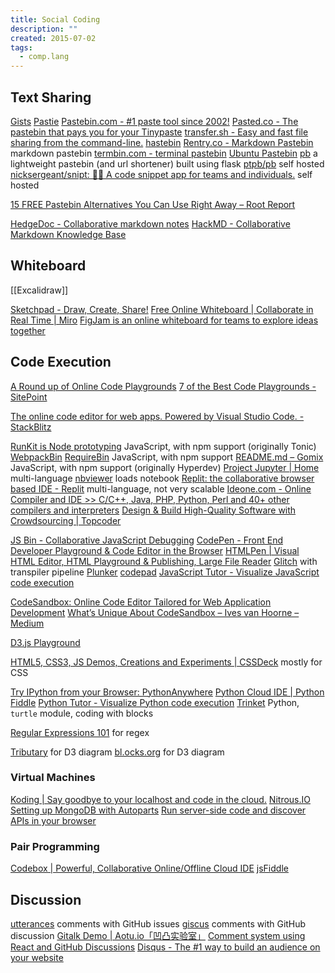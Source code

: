 ```yaml
---
title: Social Coding
description: ""
created: 2015-07-02
tags:
  - comp.lang
---
```


## Text Sharing

[Gists](https://gist.github.com/)
[Pastie](http://pastie.org/)
[Pastebin.com - #1 paste tool since 2002!](http://pastebin.com/)
[Pasted.co - The pastebin that pays you for your Tinypaste](http://pasted.co/)
[transfer.sh - Easy and fast file sharing from the command-line.](https://transfer.sh/)
[hastebin](https://hastebin.com/)
[Rentry.co - Markdown Pastebin](https://rentry.org/) markdown pastebin
[termbin.com - terminal pastebin](https://termbin.com/)
[Ubuntu Pastebin](http://paste.ubuntu.com/)
[pb](https://ptpb.pw/) a lightweight pastebin (and url shortener) built using flask [ptpb/pb](https://github.com/ptpb/pb) self hosted
[nicksergeant/snipt: 👩‍💻 A code snippet app for teams and individuals.](https://github.com/nicksergeant/snipt) self hosted

[15 FREE Pastebin Alternatives You Can Use Right Away – Root Report](https://www.rootreport.com/pastebin-alternatives/)

[HedgeDoc - Collaborative markdown notes](https://demo.hedgedoc.org/)
[HackMD - Collaborative Markdown Knowledge Base](https://hackmd.io/)

## Whiteboard

[[Excalidraw]]

[Sketchpad - Draw, Create, Share!](https://sketchpad.app/en/)
[Free Online Whiteboard | Collaborate in Real Time | Miro](https://miro.com/online-whiteboard/#)
[FigJam is an online whiteboard for teams to explore ideas together](https://www.figma.com/figjam/)

## Code Execution

[A Round up of Online Code Playgrounds](https://www.sitepoint.com/round-up-online-code-playgrounds/)
[7 of the Best Code Playgrounds - SitePoint](https://www.sitepoint.com/7-code-playgrounds/)

[The online code editor for web apps. Powered by Visual Studio Code. - StackBlitz](https://stackblitz.com/)

[RunKit is Node prototyping](https://runkit.com/home) JavaScript, with npm support (originally Tonic)
[WebpackBin](http://www.webpackbin.com/)
[RequireBin](http://requirebin.com/) JavaScript, with npm support
[README.md – Gomix](https://gomix.com/#!/project/outrageous-production) JavaScript, with npm support (originally Hyperdev)
[Project Jupyter | Home](http://jupyter.org/index.html) multi-language
[nbviewer](http://nbviewer.jupyter.org/) loads notebook
[Replit: the collaborative browser based IDE - Replit](https://replit.com/) multi-language, not very scalable
[Ideone.com - Online Compiler and IDE >> C/C++, Java, PHP, Python, Perl and 40+ other compilers and interpreters](https://ideone.com/)
[Design & Build High-Quality Software with Crowdsourcing | Topcoder](https://www.topcoder.com/)

[JS Bin - Collaborative JavaScript Debugging](http://jsbin.com/)
[CodePen - Front End Developer Playground & Code Editor in the Browser](http://codepen.io/)
[HTMLPen | Visual HTML Editor, HTML Playground & Publishing, Large File Reader](https://htmlpen.com/)
[Glitch](https://glitch.com/) with transpiler pipeline
[Plunker](http://plnkr.co/)
[codepad](http://codepad.org/)
[JavaScript Tutor - Visualize JavaScript code execution](http://pythontutor.com/javascript.html)

[CodeSandbox: Online Code Editor Tailored for Web Application Development](https://codesandbox.io/)
[What’s Unique About CodeSandbox – Ives van Hoorne – Medium](https://medium.com/@compuives/whats-unique-about-codesandbox-f1791d867e48)

[D3.js Playground](http://phrogz.net/js/d3-playground/#BlankDefault)

[HTML5, CSS3, JS Demos, Creations and Experiments | CSSDeck](http://cssdeck.com/) mostly for CSS

[Try IPython from your Browser: PythonAnywhere](https://www.pythonanywhere.com/try-ipython/)
[Python Cloud IDE | Python Fiddle](http://pythonfiddle.com/)
[Python Tutor - Visualize Python code execution](http://pythontutor.com/)
[Trinket](https://trinket.io/) Python, `turtle` module, coding with blocks

[Regular Expressions 101](http://regex101.com/) for regex

[Tributary](http://tributary.io/) for D3 diagram
[bl.ocks.org](http://bl.ocks.org/) for D3 diagram

### Virtual Machines

[Koding | Say goodbye to your localhost and code in the cloud.](https://koding.com/Home)
[Nitrous.IO](https://www.nitrous.io/)
[Setting up MongoDB with Autoparts](http://help.nitrous.io/mongodb/)
[Run server-side code and discover APIs in your browser](https://runnable.com/)

### Pair Programming

[Codebox | Powerful, Collaborative Online/Offline Cloud IDE](https://www.codebox.io/)
[jsFiddle](http://jsfiddle.net/)

## Discussion

[utterances](https://utteranc.es/) comments with GitHub issues
[giscus](https://giscus.app/) comments with GitHub discussion
[Gitalk Demo | Aotu.io「凹凸实验室」](https://gitalk.github.io/)
[Comment system using React and GitHub Discussions](https://blog.greenroots.info/comment-system-using-react-and-github-discussions)
[Disqus - The #1 way to build an audience on your website](https://disqus.com/)

